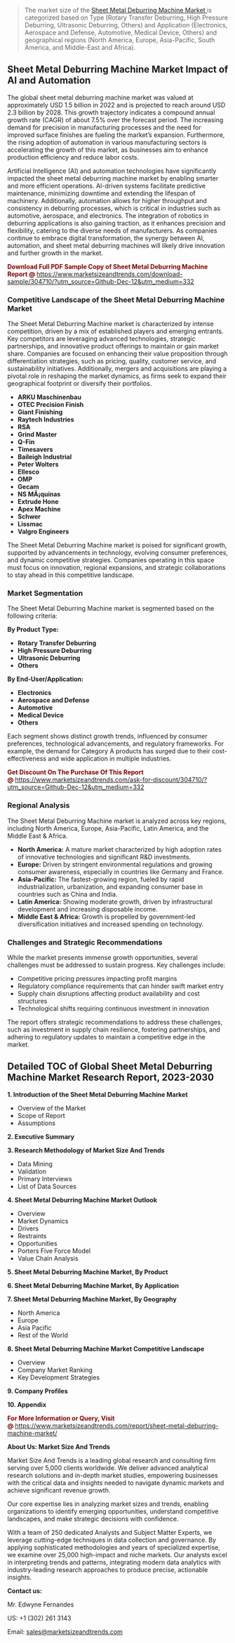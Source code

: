 <blockquote><p>The market size of the <a href="https://www.marketsizeandtrends.com/download-sample/304710/?utm_source=Github-Dec-12&amp;utm_medium=332" target="_blank">Sheet Metal Deburring Machine Market </a>is categorized based on Type (Rotary Transfer Deburring, High Pressure Deburring, Ultrasonic Deburring, Others) and Application (Electronics, Aerospace and Defense, Automotive, Medical Device, Others) and geographical regions (North America, Europe, Asia-Pacific, South America, and Middle-East and Africa).</p></blockquote><p><h2>Sheet Metal Deburring Machine Market Impact of AI and Automation</h2><p>The global sheet metal deburring machine market was valued at approximately USD 1.5 billion in 2022 and is projected to reach around USD 2.3 billion by 2028. This growth trajectory indicates a compound annual growth rate (CAGR) of about 7.5% over the forecast period. The increasing demand for precision in manufacturing processes and the need for improved surface finishes are fueling the market’s expansion. Furthermore, the rising adoption of automation in various manufacturing sectors is accelerating the growth of this market, as businesses aim to enhance production efficiency and reduce labor costs.</p><p>Artificial Intelligence (AI) and automation technologies have significantly impacted the sheet metal deburring machine market by enabling smarter and more efficient operations. AI-driven systems facilitate predictive maintenance, minimizing downtime and extending the lifespan of machinery. Additionally, automation allows for higher throughput and consistency in deburring processes, which is critical in industries such as automotive, aerospace, and electronics. The integration of robotics in deburring applications is also gaining traction, as it enhances precision and flexibility, catering to the diverse needs of manufacturers. As companies continue to embrace digital transformation, the synergy between AI, automation, and sheet metal deburring machines will likely drive innovation and further growth in the market.</p></p><p><strong><span style="color: #800000;">Download Full PDF Sample Copy of Sheet Metal Deburring Machine Report @</span>&nbsp;</strong><a href="https://www.marketsizeandtrends.com/download-sample/304710/?utm_source=Github-Dec-12&amp;utm_medium=332">https://www.marketsizeandtrends.com/download-sample/304710/?utm_source=Github-Dec-12&amp;utm_medium=332</a></p><h3>Competitive Landscape of the Sheet Metal Deburring Machine Market</h3><p>The Sheet Metal Deburring Machine market is characterized by intense competition, driven by a mix of established players and emerging entrants. Key competitors are leveraging advanced technologies, strategic partnerships, and innovative product offerings to maintain or gain market share. Companies are focused on enhancing their value proposition through differentiation strategies, such as pricing, quality, customer service, and sustainability initiatives. Additionally, mergers and acquisitions are playing a pivotal role in reshaping the market dynamics, as firms seek to expand their geographical footprint or diversify their portfolios.</p><p><strong><p><ul><li>ARKU Maschinenbau </li><li> OTEC Precision Finish </li><li> Giant Finishing </li><li> Raytech Industries </li><li> RSA </li><li> Grind Master </li><li> Q-Fin </li><li> Timesavers </li><li> Baileigh Industrial </li><li> Peter Wolters </li><li> Ellesco </li><li> OMP </li><li> Gecam </li><li> NS MÃ¡quinas </li><li> Extrude Hone </li><li> Apex Machine </li><li> Schwer </li><li> Lissmac </li><li> Valgro Engineers</p></li></ul></p></strong></p><p>The Sheet Metal Deburring Machine market is poised for significant growth, supported by advancements in technology, evolving consumer preferences, and dynamic competitive strategies. Companies operating in this space must focus on innovation, regional expansions, and strategic collaborations to stay ahead in this competitive landscape.</p><h3>Market Segmentation</h3><p>The Sheet Metal Deburring Machine market is segmented based on the following criteria:</p><p><strong>By Product Type:</strong></p><p><strong><p><ul><li>Rotary Transfer Deburring </li><li> High Pressure Deburring </li><li> Ultrasonic Deburring </li><li> Others</p></li></ul></p></strong></p><p><strong>By End-User/Application:</strong></p><p><strong><p><ul><li>Electronics </li><li> Aerospace and Defense </li><li> Automotive </li><li> Medical Device </li><li> Others</p></li></ul></p></strong></p><p>Each segment shows distinct growth trends, influenced by consumer preferences, technological advancements, and regulatory frameworks. For example, the demand for Category A products has surged due to their cost-effectiveness and wide application in multiple industries.</p><p><strong><span style="color: #800000;">Get Discount On The Purchase Of This Report @&nbsp;</span></strong><a href="https://www.marketsizeandtrends.com/ask-for-discount/304710/?utm_source=Github-Dec-12&amp;utm_medium=332">https://www.marketsizeandtrends.com/ask-for-discount/304710/?utm_source=Github-Dec-12&amp;utm_medium=332</a></p><h3>Regional Analysis</h3><p>The Sheet Metal Deburring Machine market is analyzed across key regions, including North America, Europe, Asia-Pacific, Latin America, and the Middle East &amp; Africa.</p><ul><li><strong>North America:</strong> A mature market characterized by high adoption rates of innovative technologies and significant R&amp;D investments.</li><li><strong>Europe:</strong> Driven by stringent environmental regulations and growing consumer awareness, especially in countries like Germany and France.</li><li><strong>Asia-Pacific:</strong> The fastest-growing region, fueled by rapid industrialization, urbanization, and expanding consumer base in countries such as China and India.</li><li><strong>Latin America:</strong> Showing moderate growth, driven by infrastructural development and increasing disposable income.</li><li><strong>Middle East &amp; Africa:</strong> Growth is propelled by government-led diversification initiatives and increased spending on technology.</li></ul><h3>Challenges and Strategic Recommendations</h3><p>While the market presents immense growth opportunities, several challenges must be addressed to sustain progress. Key challenges include:</p><ul><li>Competitive pricing pressures impacting profit margins</li><li>Regulatory compliance requirements that can hinder swift market entry</li><li>Supply chain disruptions affecting product availability and cost structures</li><li>Technological shifts requiring continuous investment in innovation</li></ul><p>The report offers strategic recommendations to address these challenges, such as investment in supply chain resilience, fostering partnerships, and adhering to regulatory updates to maintain a competitive edge in the market.</p><h2>Detailed TOC of Global Sheet Metal Deburring Machine Market Research Report, 2023-2030</h2><p><strong>1. Introduction of the Sheet Metal Deburring Machine Market</strong></p><ul><li>Overview of the Market</li><li>Scope of Report</li><li>Assumptions&nbsp;</li></ul><p><strong>2. Executive Summary</strong></p><p><strong>3. Research Methodology of <strong>Market Size And Trends</strong></strong></p><ul><li>Data Mining</li><li>Validation</li><li>Primary Interviews</li><li>List of Data Sources&nbsp;</li></ul><p><strong>4. Sheet Metal Deburring Machine Market Outlook</strong></p><ul><li>Overview</li><li>Market Dynamics</li><li>Drivers</li><li>Restraints</li><li>Opportunities</li><li>Porters Five Force Model</li><li>Value Chain Analysis&nbsp;</li></ul><p><strong>5. Sheet Metal Deburring Machine Market, By Product</strong></p><p><strong>6. Sheet Metal Deburring Machine Market, By Application</strong></p><p><strong>7. Sheet Metal Deburring Machine Market, By Geography</strong></p><ul><li>North America</li><li>Europe</li><li>Asia Pacific</li><li>Rest of the World&nbsp;</li></ul><p><strong>8. Sheet Metal Deburring Machine Market Competitive Landscape</strong></p><ul><li>Overview</li><li>Company Market Ranking</li><li>Key Development Strategies&nbsp;</li></ul><p><strong>9. Company Profiles</strong></p><p><strong>10. Appendix</strong></p><p><strong><span style="color: #800000;">For More Information or Query, Visit @&nbsp;</span></strong><a href="https://www.marketsizeandtrends.com/report/sheet-metal-deburring-machine-market/">https://www.marketsizeandtrends.com/report/sheet-metal-deburring-machine-market/</a></p><p></p><p><strong>About Us:&nbsp;Market Size And Trends</strong></p><p>Market Size And Trends&nbsp;is a leading global research and consulting firm serving over 5,000 clients worldwide. We deliver advanced analytical research solutions and in-depth market studies, empowering businesses with the critical data and insights needed to navigate dynamic markets and achieve significant revenue growth.</p><p>Our core expertise lies in analyzing market sizes and trends, enabling organizations to identify emerging opportunities, understand competitive landscapes, and make strategic decisions with confidence.</p><p>With a team of 250 dedicated Analysts and Subject Matter Experts, we leverage cutting-edge techniques in data collection and governance. By applying sophisticated methodologies and years of specialized expertise, we examine over 25,000 high-impact and niche markets. Our analysts excel in interpreting trends and patterns, integrating modern data analytics with industry-leading research approaches to produce precise, actionable insights.</p><p><strong>Contact us:</strong></p><p>Mr. Edwyne Fernandes</p><p>US: +1 (302) 261 3143</p><p>Email: <a href="mailto:sales@marketsizeandtrends.com">sales@marketsizeandtrends.com</a>&nbsp;</p>
